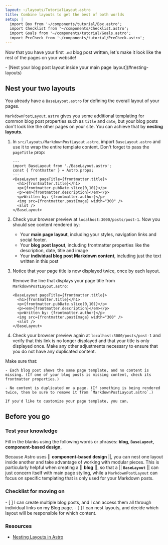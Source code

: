 ```yaml
---
layout: ~/layouts/TutorialLayout.astro
title: Combine layouts to get the best of both worlds
setup: |
  import Box from '~/components/tutorial/Box.astro';
  import Checklist from '~/components/Checklist.astro';
  import Goals from '~/components/tutorial/Goals.astro';
  import PreCheck from '~/components/tutorial/PreCheck.astro';
---
```


Now that you have your first `.md` blog post written, let's make it look like the rest of the pages on your website!

<PreCheck>
  - [Nest your blog post layout inside your main page layout](#nesting-layouts)
</PreCheck>

## Nest your two layouts

You already have a `BaseLayout.astro` for defining the overall layout of your pages. 

`MarkdownPostLayout.astro` gives you some additional templating for common blog post properties such as `title` and `date`, but your blog posts don't look like the other pages on your site. You can achieve that by **nesting layouts**.


1. In `src/layouts/MarkdownPostLayout.astro`, import `BaseLayout.astro` and use it to wrap the entire template content. Don't forget to pass the `pageTitle` prop:

    ```astro title="src/layouts/MarkdownPostLayout.astro" ins={2,5,12}
    ---
    import BaseLayout from './BaseLayout.astro';
    const { frontmatter } = Astro.props;
    ---
    <BaseLayout pageTitle={frontmatter.title}>
      <h1>{frontmatter.title}</h1>
      <p>{frontmatter.pubDate.slice(0,10)}</p>
      <p><em>{frontmatter.description}</em></p>
      <p>Written by: {frontmatter.author}</p>
      <img src={frontmatter.postImage} width="300" />
      <slot />
    </BaseLayout>
    ```

2. Check your browser preview at `localhost:3000/posts/post-1`. Now you should see content rendered by:

    - Your **main page layout**, including your styles, navigation links and social footer.
    - Your **blog post layout**, including frontmatter properties like the description, date, title and image
    - Your **individual blog post Markdown content**, including just the text written in this post

3. Notice that your page title is now displayed twice, once by each layout.

    Remove the line that displays your page title from `MarkdownPostLayout.astro`:

    ```astro title="src/layouts/MarkdownPostLayout.astro" del={2}
    <BaseLayout pageTitle={frontmatter.title}>
      <h1>{frontmatter.title}</h1>
      <p>{frontmatter.pubDate.slice(0,10)}</p>
      <p><em>{frontmatter.description}</em></p>
      <p>Written by: {frontmatter.author}</p>
      <img src={frontmatter.postImage} width="300" />
      <slot />
    </BaseLayout>
    ```

5. Check your browser preview again at `localhost:3000/posts/post-1` and verify that this link is no longer displayed and that your title is only displayed once. Make any other adjustments necessary to ensure that you do not have any duplicated content.


  Make sure that:

    - Each blog post shows the same page template, and no content is missing. (If one of your blog posts is missing content, check its frontmatter properties.)

    - No content is duplicated on a page. (If something is being rendered twice, then be sure to remove it from `MarkdownPostLayout.astro`.)

    If you'd like to customize your page template, you can.


## Before you go

<Box icon="question-mark">

### Test your knowledge

Fill in the blanks using the following words or phrases: **blog**, **`BaseLayout`**, **component-based design**, 

Because Astro uses || **component-based design** ||, you can nest one layout inside another and take advantage of working with modular pieces. This is particularly helpful when creating a || **blog** ||, so that a || **`BaseLayout`** || can just concern itself with main page styling, while a `MarkdownPostLayout` can focus on specific templating that is only used for your Markdown posts. 
</Box>

<Box icon="check-list">

### Checklist for moving on

<Checklist key="pages">
- [ ] I can create multiple blog posts, and I can access them all through individual links on my Blog page.
- [ ] I can nest layouts, and decide which layout will be responsible for which content.
</Checklist>
</Box>

### Resources

- [Nesting Layouts in Astro](/en/core-concepts/layouts/#nesting-layouts)
